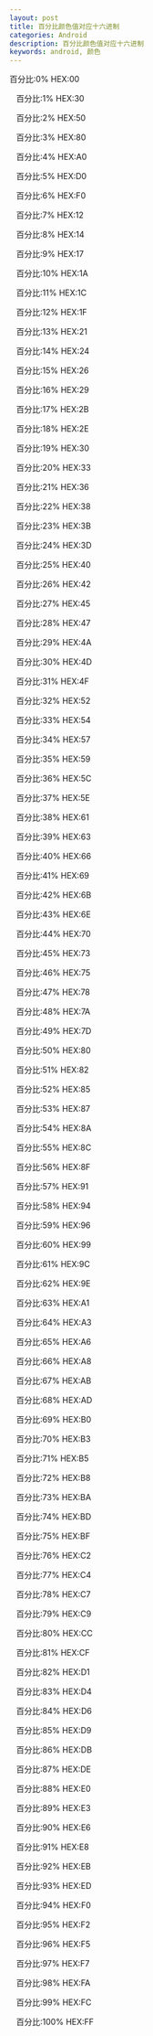 ```yaml
---
layout: post
title: 百分比颜色值对应十六进制
categories: Android
description: 百分比颜色值对应十六进制
keywords: android, 颜色
---
```


   百分比:0% HEX:00

   百分比:1% HEX:30

   百分比:2% HEX:50

   百分比:3% HEX:80

   百分比:4% HEX:A0

   百分比:5% HEX:D0

   百分比:6% HEX:F0

   百分比:7% HEX:12

   百分比:8% HEX:14

   百分比:9% HEX:17

   百分比:10% HEX:1A

   百分比:11% HEX:1C

   百分比:12% HEX:1F

   百分比:13% HEX:21

   百分比:14% HEX:24

   百分比:15% HEX:26

   百分比:16% HEX:29

   百分比:17% HEX:2B

   百分比:18% HEX:2E

   百分比:19% HEX:30

   百分比:20% HEX:33

   百分比:21% HEX:36

   百分比:22% HEX:38

   百分比:23% HEX:3B

   百分比:24% HEX:3D

   百分比:25% HEX:40

   百分比:26% HEX:42

   百分比:27% HEX:45

   百分比:28% HEX:47

   百分比:29% HEX:4A

   百分比:30% HEX:4D

   百分比:31% HEX:4F

   百分比:32% HEX:52

   百分比:33% HEX:54

   百分比:34% HEX:57

   百分比:35% HEX:59

   百分比:36% HEX:5C

   百分比:37% HEX:5E

   百分比:38% HEX:61

   百分比:39% HEX:63

   百分比:40% HEX:66

   百分比:41% HEX:69

   百分比:42% HEX:6B

   百分比:43% HEX:6E

   百分比:44% HEX:70

   百分比:45% HEX:73

   百分比:46% HEX:75

   百分比:47% HEX:78

   百分比:48% HEX:7A

   百分比:49% HEX:7D

   百分比:50% HEX:80

   百分比:51% HEX:82

   百分比:52% HEX:85

   百分比:53% HEX:87

   百分比:54% HEX:8A

   百分比:55% HEX:8C

   百分比:56% HEX:8F

   百分比:57% HEX:91

   百分比:58% HEX:94

   百分比:59% HEX:96

   百分比:60% HEX:99

   百分比:61% HEX:9C

   百分比:62% HEX:9E

   百分比:63% HEX:A1

   百分比:64% HEX:A3

   百分比:65% HEX:A6

   百分比:66% HEX:A8

   百分比:67% HEX:AB

   百分比:68% HEX:AD

   百分比:69% HEX:B0

   百分比:70% HEX:B3

   百分比:71% HEX:B5

   百分比:72% HEX:B8

   百分比:73% HEX:BA

   百分比:74% HEX:BD

   百分比:75% HEX:BF

   百分比:76% HEX:C2

   百分比:77% HEX:C4

   百分比:78% HEX:C7

   百分比:79% HEX:C9

   百分比:80% HEX:CC

   百分比:81% HEX:CF

   百分比:82% HEX:D1

   百分比:83% HEX:D4

   百分比:84% HEX:D6

   百分比:85% HEX:D9

   百分比:86% HEX:DB

   百分比:87% HEX:DE

   百分比:88% HEX:E0

   百分比:89% HEX:E3

   百分比:90% HEX:E6

   百分比:91% HEX:E8

   百分比:92% HEX:EB

   百分比:93% HEX:ED

   百分比:94% HEX:F0

   百分比:95% HEX:F2

   百分比:96% HEX:F5

   百分比:97% HEX:F7

   百分比:98% HEX:FA

   百分比:99% HEX:FC

   百分比:100% HEX:FF